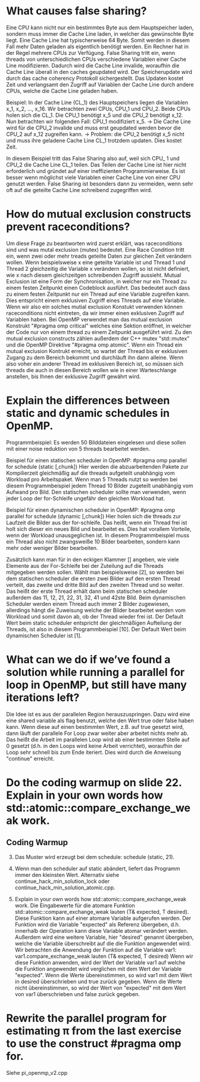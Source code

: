 # What causes false sharing?

Eine CPU kann nicht nur ein bestimmtes Byte aus dem Hauptspeicher laden, sondern muss immer die Cache Line laden, in welcher das gewünschte Byte liegt. Eine Cache Line hat typischerweise 64 Byte. Somit werden in diesem Fall mehr Daten geladen als eigentlich benötigt werden. Ein Rechner hat in der Regel mehrere CPUs zur Verfügung. False Sharing tritt ein, wenn threads von unterschiedlichen CPUs verschiedene Variablen einer Cache Line modifizieren. Dadurch wird die Cache Line invalide, woraufhin die Cache Line überall in den caches geupdated wird. Der Speicherupdate wird durch das cache coherency Protokoll sichergestellt. Das Updaten kostet Zeit und verlangsamt den Zugriff auf Variablen der Cache Line durch andere CPUs, welche die Cache Line geladen haben.

Beispiel:
In der Cache Line (CL_1) des Hauptspeichers liegen die Variablen x_1, x_2, ..., x_16. Wir betrachten zwei CPUs, CPU_1 und CPU_2. Beide CPUs holen sich die CL_1. Die CPU_1 benötigt x_5 und die CPU_2 benötigt x_12. Nun betrachten wir folgenden Fall:
CPU_1 modifiziert x_5.
-> Die Cache Line wird für die CPU_2 invalide und muss erst geupdated werden bevor die CPU_2 auf x_12 zugreifen kann.
-> Problem: die CPU_2 benötigt x_5 nicht und muss ihre geladene Cache Line CL_1 trotzdem updaten. Dies kostet Zeit.

In diesem Beispiel tritt das False Sharing also auf, weil sich CPU_ 1 und CPU_2 die Cache Line CL_1 teilen. Das Teilen der Cache Line ist hier nicht erforderlich und gründet auf einer ineffizienten Programmierweise. Es ist besser wenn möglichst viele Variablen einer Cache Line von einer CPU genutzt werden.
False Sharing ist besonders dann zu vermeiden, wenn sehr oft auf die geteilte Cache Line schreibend zugegriffen wird. 

# How do mutual exclusion constructs prevent raceconditions?

Um diese Frage zu beantworten wird zuerst erklärt, was raceconditions sind und was mutal exclusion (mutex) bedeutet.
Eine Race Condition tritt ein, wenn zwei oder mehr treads geteilte Daten zur gleichen Zeit verändern wollen. Wenn beispielsweise x eine geteilte Variable ist und Thread 1 und Thread 2 gleichzeitig die Variable x verändern wollen, so ist nicht definiert, wie x nach diesem gleichzeitgen schreibenden Zugriff aussieht.
Mutual Exclusion ist eine Form der Synchronisation, in welcher nur ein Thread zu einem festen Zeitpunkt einen Codeblock ausführt. Das bedeutet auch dass zu einem festen Zeitpunkt nur ein Thread auf eine Variable zugreifen kann. Dies entspricht einem exklusiven Zugriff eines Threads auf eine Variable.
Wenn wir also ein solches mutial exclusion Konstukt verwenden können raceconditions nicht eintreten, da wir immer einen exklusiven Zugriff auf Variablen haben.
Bei OpenMP verwendet man das mutual exclusion Konstrukt "#pragma omp critical" welches eine Sektion eröffnet, in welcher der Code nur von einem thread zu einem Zeitpunkt ausgeführt wird. Zu den mutual exclusion constructs zählen außerdem der C++ mutex "std::mutex" und die OpenMP Direktive "#pragma omp atomic".
Wenn ein Thread ein mutual exclusion Kontrukt erreicht, so wartet der Thread bis er exklusiven Zugang zu dem Bereich bekommt und durchläuft ihn dann alleine. Wenn also voher ein anderer Thread im exklusiven Bereich ist, so müssen sich threads die auch in diesen Bereich wollen wie in einer Warteschlange anstellen, bis Ihnen der exklusive Zugriff gewährt wird.


# Explain the differences between static and dynamic schedules in OpenMP.

Programmbeispiel: Es werden 50 Bilddateien eingelesen und diese sollen mit einer noise reduktion von 5 threads bearbeitet werden.

Beispiel für einen statischen scheduler in OpenMP:
#pragma omp parallel for schedule (static [,chunk])
Hier werden die abzuarbeitenden Pakete zur Kompilierzeit gleichmäßig auf die threads aufgeteilt unabhängig vom Workload pro Arbeitspaket. Wenn man 5 Threads nutzt so werden bei diesem Programmbeispiel jedem Thread 10 Bilder zugeteilt unabhängig vom Aufwand pro Bild. Den statischen scheduler sollte man verwenden, wenn jeder Loop der for-Schleife ungefähr den gleichen Workload hat.

Beispiel für einen dynamischen scheduler in OpenMP:
#pragma omp parallel for schedule (dynamic [,chunk])
Hier holen sich die threads zur Laufzeit die Bilder aus der for-schleife. Das heißt, wenn ein Thread frei ist holt sich dieser ein neues Bild und bearbeitet es. Dies hat vorallem Vorteile, wenn der Workload unausgeglichen ist. In diesem Programmbeispiel muss ein Thread also nicht zwangsweiße 10 Bilder bearbeiten, sondern kann mehr oder weniger Bilder bearbeiten.

Zusätzlich kann man für in den eckigen Klammer [] angeben, wie viele Elemente aus der For-Schleife bei der Zuteilung auf die Threads mitgegeben werden sollen. Wählt man beispielsweise [2], so werden bei dem statischen scheduler die ersten zwei Bilder auf den ersten Thread verteilt, das zweite und dritte Bild auf den zweiten Thread und so weiter. Das heißt der erste Thread erhält dann beim statischen scheduler außerdem das 11, 12, 21, 22, 31, 32, 41 und 42ste Bild. Beim dynamischen Scheduler werden einem Thread auch immer 2 Bilder zugewiesen, allerdings hängt die Zuweisung welche der Bilder bearbeitet werden vom Workload und somit davon ab, ob der Thread wieder frei ist. 
Der Default Wert beim static scheduler entspricht der gleichmäßigen Aufteilung der Threads, ist also in diesem Programmbeispiel [10]. Der Default Wert beim dynamischen Scheduler ist [1].




# What can we do if we’ve found a solution while running a parallel for loop in OpenMP, but still have many iterations left?

Die Idee ist es aus der parallelen Region herauszuspringen.
Dazu wird eine eine shared variable als flag benutzt, welche den Wert true oder false haben kann. Wenn diese auf einen bestimmten Wert, z.B. auf true gesetzt wird, dann läuft der parallele For Loop zwar weiter aber arbeitet nichts mehr ab. Das heißt die Arbeit im parallelen Loop wird ab einer bestimmten Stelle auf 0 gesetzt (d.h. in den Loops wird keine Arbeit verrichtet), woraufhin der Loop sehr schnell bis zum Ende iteriert. Dies wird durch die Anweisung "continue" erreicht. 



# Do the coding warmup on slide 22. Explain in your own words how std::atomic::compare_exchange_weak work.

## Coding Warmup

3. Das Muster wird erzeugt bei dem schedule: schedule (static, 21).

4. Wenn man den scheduler auf static abändert, liefert das Programm immer den kleinsten Wert. Alternativ siehe continue_hack_min_solution_lock oder continue_hack_min_solution_atomic.cpp.

5. Explain in your own words how std::atomic::compare_exchange_weak work.
Die Eingabewerte für die atomare Funktion std::atomic::compare_exchange_weak lauten (T& expected, T desired).
Diese Funktion kann auf einer atomare Variable aufgerufen werden. Der Funktion wird die Variable "expected" als Referenz übergeben, d.h. innerhalb der Operation kann diese Variable atomar verändert werden. Außerdem wird eine weitere Variable, hier "desired" genannt übergeben, welche die Variable überschreibt auf die die Funktion angewendet wird.
Wir betrachten die Anwendung der Funktion auf die Variable var1:
var1.compare_exchange_weak lauten (T& expected, T desired)
Wenn wir diese Funktion anwenden, wird der Wert der Variable var1 auf welche die Funktion angewendet wird verglichen mit dem Wert der Variable "expected". Wenn die Werte übereinstimmen, so wird var1 mit dem Wert in desired überschrieben und true zurück gegeben. Wenn die Werte nicht übereinstimmen, so wird der Wert von "expected" mit dem Wert von var1 überschrieben und false zurück gegeben.




# Rewrite the parallel program for estimating π from the last exercise to use the construct #pragma omp for.

Siehe pi_openmp_v2.cpp


